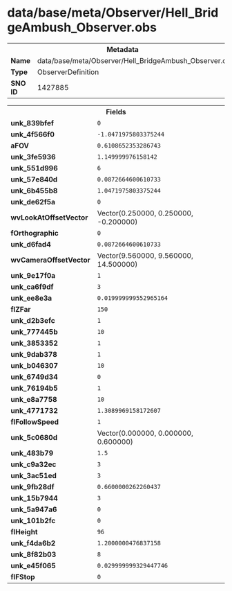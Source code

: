 <h1>data/base/meta/Observer/Hell_BridgeAmbush_Observer.obs</h1><table><tr><th colspan="100%">Metadata</th></tr><tr><td><b>Name</b></td><td>data/base/meta/Observer/Hell_BridgeAmbush_Observer.obs</td></tr><tr><td><b>Type</b></td><td>ObserverDefinition</td></tr><tr><td><b>SNO ID</b></td><td>1427885</td></tr></table>

<table><tr><th colspan="100%">Fields</th></tr><tr><td><b>unk_839bfef</b></td><td><code>0</code></td></tr><tr><td><b>unk_4f566f0</b></td><td><code>-1.0471975803375244</code></td></tr><tr><td><b>aFOV</b></td><td><code>0.6108652353286743</code></td></tr><tr><td><b>unk_3fe5936</b></td><td><code>1.149999976158142</code></td></tr><tr><td><b>unk_551d996</b></td><td><code>6</code></td></tr><tr><td><b>unk_57e840d</b></td><td><code>0.0872664600610733</code></td></tr><tr><td><b>unk_6b455b8</b></td><td><code>1.0471975803375244</code></td></tr><tr><td><b>unk_de62f5a</b></td><td><code>0</code></td></tr><tr><td><b>wvLookAtOffsetVector</b></td><td>Vector(0.250000, 0.250000, -0.200000)</td></tr><tr><td><b>fOrthographic</b></td><td><code>0</code></td></tr><tr><td><b>unk_d6fad4</b></td><td><code>0.0872664600610733</code></td></tr><tr><td><b>wvCameraOffsetVector</b></td><td>Vector(9.560000, 9.560000, 14.500000)</td></tr><tr><td><b>unk_9e17f0a</b></td><td><code>1</code></td></tr><tr><td><b>unk_ca6f9df</b></td><td><code>3</code></td></tr><tr><td><b>unk_ee8e3a</b></td><td><code>0.019999999552965164</code></td></tr><tr><td><b>flZFar</b></td><td><code>150</code></td></tr><tr><td><b>unk_d2b3efc</b></td><td><code>1</code></td></tr><tr><td><b>unk_777445b</b></td><td><code>10</code></td></tr><tr><td><b>unk_3853352</b></td><td><code>1</code></td></tr><tr><td><b>unk_9dab378</b></td><td><code>1</code></td></tr><tr><td><b>unk_b046307</b></td><td><code>10</code></td></tr><tr><td><b>unk_6749d34</b></td><td><code>0</code></td></tr><tr><td><b>unk_76194b5</b></td><td><code>1</code></td></tr><tr><td><b>unk_e8a7758</b></td><td><code>10</code></td></tr><tr><td><b>unk_4771732</b></td><td><code>1.3089969158172607</code></td></tr><tr><td><b>flFollowSpeed</b></td><td><code>1</code></td></tr><tr><td><b>unk_5c0680d</b></td><td>Vector(0.000000, 0.000000, 0.600000)</td></tr><tr><td><b>unk_483b79</b></td><td><code>1.5</code></td></tr><tr><td><b>unk_c9a32ec</b></td><td><code>3</code></td></tr><tr><td><b>unk_3ac51ed</b></td><td><code>3</code></td></tr><tr><td><b>unk_9fb28df</b></td><td><code>0.6600000262260437</code></td></tr><tr><td><b>unk_15b7944</b></td><td><code>3</code></td></tr><tr><td><b>unk_5a947a6</b></td><td><code>0</code></td></tr><tr><td><b>unk_101b2fc</b></td><td><code>0</code></td></tr><tr><td><b>flHeight</b></td><td><code>96</code></td></tr><tr><td><b>unk_f4da6b2</b></td><td><code>1.2000000476837158</code></td></tr><tr><td><b>unk_8f82b03</b></td><td><code>8</code></td></tr><tr><td><b>unk_e45f065</b></td><td><code>0.029999999329447746</code></td></tr><tr><td><b>flFStop</b></td><td><code>0</code></td></tr></table>

